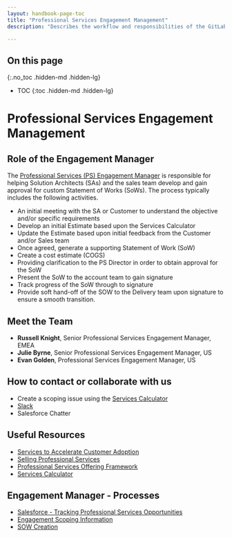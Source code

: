 ```yaml
---
layout: handbook-page-toc
title: "Professional Services Engagement Management"
description: "Describes the workflow and responsibilities of the GitLab Professional Services Engagement Manager."

---
```


## On this page
{:.no_toc .hidden-md .hidden-lg}

- TOC
{:toc .hidden-md .hidden-lg}

# Professional Services Engagement Management

## Role of the Engagement Manager

The [Professional Services (PS) Engagement Manager](https://about.gitlab.com/job-families/sales/job-professional-services-engagement-manager/) is responsible for helping Solution Architects (SAs) and the sales team develop and gain approval for custom Statement of Works (SoWs). The process typically includes the following activities.

* An initial meeting with the SA or Customer to understand the objective and/or specific requirements
* Develop an initial Estimate based upon the Services Calculator
* Update the Estimate based upon initial feedback from the Customer and/or Sales team
* Once agreed, generate a supporting Statement of Work (SoW)
* Create a cost estimate (COGS)
* Providing clarification to the PS Director in order to obtain approval for the SoW
* Present the SoW to the account team to gain signature
* Track progress of the SoW through to signature
* Provide soft hand-off of the SOW to the Delivery team upon signature to ensure a smooth transition. 


## Meet the Team

- **Russell Knight**, Senior Professional Services Engagement Manager, EMEA
- **Julie Byrne**, Senior Professional Services Engagement Manager, US
- **Evan Golden**, Professional Services Engagement Manager, US

## How to contact or collaborate with us

- Create a scoping issue using the [Services Calculator](https://services-calculator.gitlab.io)
- [Slack](/handbook/customer-success/professional-services-engineering/working-with/#slack)
- Salesforce Chatter

## Useful Resources

- [Services to Accelerate Customer Adoption](https://about.gitlab.com/handbook/customer-success/professional-services-engineering/sales-enablement/)
- [Selling Professional Services](https://about.gitlab.com/handbook/customer-success/professional-services-engineering/selling/)
- [Professional Services Offering Framework](https://about.gitlab.com/handbook/customer-success/professional-services-engineering/framework/)
- [Services Calculator](https://services-calculator.gitlab.io)

## Engagement Manager - Processes

- [Salesforce - Tracking Professional Services Opportunities](tracking-opps/)
- [Engagement Scoping Information](scoping-information/)
- [SOW Creation](sow-processing/)
